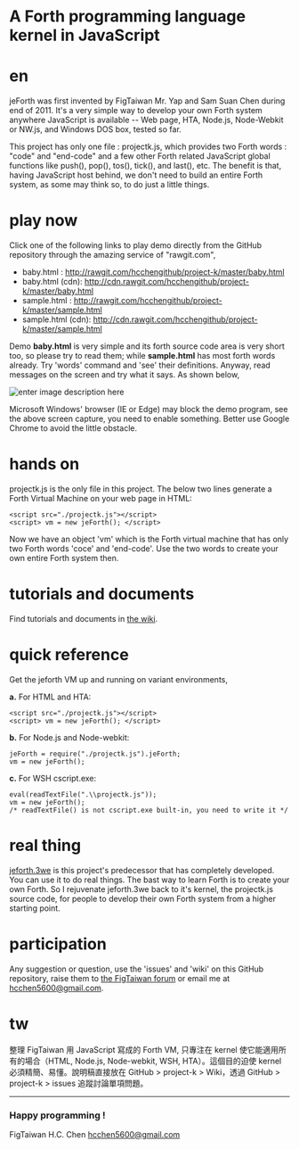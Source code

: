
A Forth programming language kernel in JavaScript
======================

# en

jeForth was first invented by FigTaiwan Mr. Yap and Sam Suan Chen during end of 2011. It's a very simple way to develop your own Forth system anywhere JavaScript is available -- Web page, HTA, Node.js, Node-Webkit or NW.js, and Windows DOS box, tested so far.  

This project has only one file : projectk.js, which provides two Forth words : "code" and "end-code" and a few other Forth related JavaScript global functions like push(), pop(), tos(), tick(), and last(), etc. The benefit is that, having JavaScript host behind, we don't need to build an entire Forth system, as some may think so, to do just a little things. 

# play now

Click one of the following links to play demo directly from the GitHub repository through the amazing service of "rawgit.com",

* baby.html : http://rawgit.com/hcchengithub/project-k/master/baby.html
* baby.html (cdn): http://cdn.rawgit.com/hcchengithub/project-k/master/baby.html
* sample.html : http://rawgit.com/hcchengithub/project-k/master/sample.html
* sample.html (cdn): http://cdn.rawgit.com/hcchengithub/project-k/master/sample.html

Demo **baby.html** is very simple and its forth source code area is very short too, so please try to read them; while **sample.html** has most forth words already. Try 'words' command and 'see' their definitions. Anyway, read messages on the screen and try what it says. As shown below,

![enter image description here](https://github.com/hcchengithub/project-k/wiki/pictures/run-project-k-example.jpg)

Microsoft Windows' browser (IE or Edge) may block the demo program, see the above screen capture, you need to enable something. Better use Google Chrome to avoid the little obstacle.

# hands on


projectk.js is the only file in this project. The below two lines generate a Forth Virtual Machine on your web page in HTML:

    <script src="./projectk.js"></script>
    <script> vm = new jeForth(); </script>

Now we have an object 'vm' which is the Forth virtual machine that has only two Forth words 'coce' and 'end-code'. Use the two words to create your own entire Forth system then. 

# tutorials and documents
Find tutorials and documents in [the wiki](https://github.com/hcchengithub/project-k/wiki).

# quick reference

Get the jeforth VM up and running on variant environments,

**a.** For HTML and HTA:

    <script src="./projectk.js"></script>
    <script> vm = new jeForth(); </script>

**b.** For Node.js and Node-webkit:

    jeForth = require("./projectk.js").jeForth;
    vm = new jeForth();

**c.** For WSH cscript.exe:

    eval(readTextFile(".\\projectk.js"));
    vm = new jeForth();
    /* readTextFile() is not cscript.exe built-in, you need to write it */

# real thing
[jeforth.3we](http://github.com/hcchengithub/jeforth.3we) is this project's predecessor that has completely developed. You can use it to do real things. The bast way to learn Forth is to create your own Forth. So I rejuvenate jeforth.3we back to it's kernel, the projectk.js source code, for people to develop their own Forth system from a higher starting point.

# participation

Any suggestion or question, use the 'issues' and 'wiki' on this GitHub repository, raise them to [the FigTaiwan forum](https://groups.google.com/forum/?hl=zh-TW#!forum/figtaiwan) or email me at hcchen5600@gmail.com. 

# tw
整理 FigTaiwan 用 JavaScript 寫成的 Forth VM, 只專注在 kernel 使它能適用所有的場合（HTML, Node.js, Node-webkit, WSH, HTA）。這個目的迫使 kernel 必須精簡、易懂。說明稿直接放在 GitHub > project-k > Wiki，透過 GitHub > project-k > issues 追蹤討論單項問題。

***
### Happy programming !
FigTaiwan H.C. Chen
hcchen5600@gmail.com
